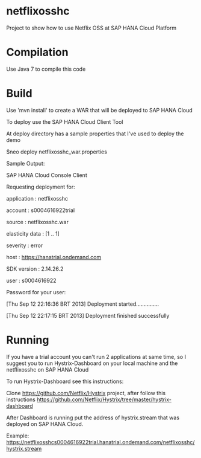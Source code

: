 netflixosshc
============

Project to show how to use Netflix OSS at SAP HANA Cloud Platform

Compilation
============
Use Java 7 to compile this code

Build
============
Use 'mvn install' to create a WAR that will be deployed to SAP HANA Cloud

To deploy use the SAP HANA Cloud Client Tool

At deploy directory has a sample properties that I've used to deploy the demo

$neo deploy netflixosshc_war.properties

Sample Output:


SAP HANA Cloud Console Client



Requesting deployment for:

   application           : netflixosshc
   
   account               : s0004616922trial
   
   source                : netflixosshc.war
   
   elasticity data       : [1 .. 1]
   
   severity              : error
   
   host                  : https://hanatrial.ondemand.com
   
   SDK version           : 2.14.26.2
   
   user                  : s0004616922

Password for your user: 

[Thu Sep 12 22:16:36 BRT 2013] Deployment started...............

[Thu Sep 12 22:17:15 BRT 2013] Deployment finished successfully



Running
=============
If you have a trial account you can't run 2 applications at same time, so I suggest you to run Hystrix-Dashboard on your local machine and the netflixosshc on SAP HANA Cloud

To run Hystrix-Dashboard see this instructions:

Clone https://github.com/Netflix/Hystrix project, after follow this instructions https://github.com/Netflix/Hystrix/tree/master/hystrix-dashboard

After Dashboard is running put the address of hystrix.stream that was deployed on SAP HANA Cloud. 

Example: https://netflixosshcs0004616922trial.hanatrial.ondemand.com/netflixosshc/hystrix.stream

 
